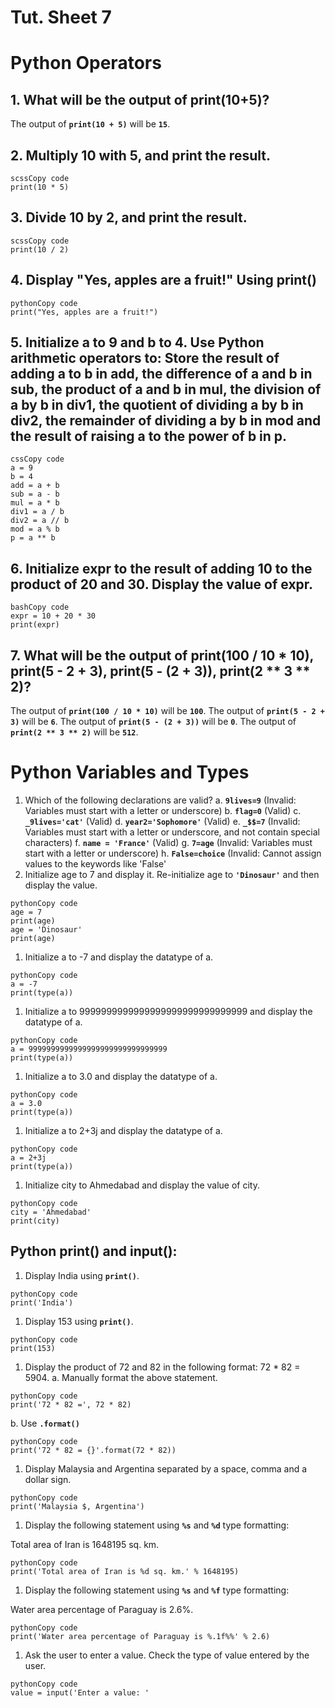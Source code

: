 # Tut. Sheet 7

# **Python Operators**

## **1. What will be the output of print(10+5)?**

The output of **`print(10 + 5)`** will be **`15`**.

## **2. Multiply 10 with 5, and print the result.**

```
scssCopy code
print(10 * 5)

```

## **3. Divide 10 by 2, and print the result.**

```
scssCopy code
print(10 / 2)

```

## **4. Display "Yes, apples are a fruit!" Using print()**

```
pythonCopy code
print("Yes, apples are a fruit!")

```

## **5. Initialize a to 9 and b to 4. Use Python arithmetic operators to: Store the result of adding a to b in add, the difference of a and b in sub, the product of a and b in mul, the division of a by b in div1, the quotient of dividing a by b in div2, the remainder of dividing a by b in mod and the result of raising a to the power of b in p.**

```
cssCopy code
a = 9
b = 4
add = a + b
sub = a - b
mul = a * b
div1 = a / b
div2 = a // b
mod = a % b
p = a ** b

```

## **6. Initialize expr to the result of adding 10 to the product of 20 and 30. Display the value of expr.**

```
bashCopy code
expr = 10 + 20 * 30
print(expr)

```

## **7. What will be the output of print(100 / 10 * 10), print(5 - 2 + 3), print(5 - (2 + 3)), print(2 ** 3 ** 2)?**

The output of **`print(100 / 10 * 10)`** will be **`100`**. The output of **`print(5 - 2 + 3)`** will be **`6`**. The output of **`print(5 - (2 + 3))`** will be **`0`**. The output of **`print(2 ** 3 ** 2)`** will be **`512`**.

# **Python Variables and Types**

1. Which of the following declarations are valid?
a. **`9lives=9`** (Invalid: Variables must start with a letter or underscore)
b. **`flag=0`** (Valid)
c. **`_9lives='cat'`** (Valid)
d. **`year2='Sophomore'`** (Valid)
e. **`_$$=7`** (Invalid: Variables must start with a letter or underscore, and not contain special characters)
f. **`name = 'France'`** (Valid)
g. **`7=age`** (Invalid: Variables must start with a letter or underscore)
h. **`False=choice`** (Invalid: Cannot assign values to the keywords like 'False'
2. Initialize age to 7 and display it. Re-initialize age to **`'Dinosaur'`** and then display the value.

```
pythonCopy code
age = 7
print(age)
age = 'Dinosaur'
print(age)

```

1. Initialize a to -7 and display the datatype of a.

```
pythonCopy code
a = -7
print(type(a))

```

1. Initialize a to 9999999999999999999999999999999 and display the datatype of a.

```
pythonCopy code
a = 9999999999999999999999999999999
print(type(a))

```

1. Initialize a to 3.0 and display the datatype of a.

```
pythonCopy code
a = 3.0
print(type(a))

```

1. Initialize a to 2+3j and display the datatype of a.

```
pythonCopy code
a = 2+3j
print(type(a))

```

1. Initialize city to Ahmedabad and display the value of city.

```
pythonCopy code
city = 'Ahmedabad'
print(city)

```

## **Python print() and input():**

1. Display India using **`print()`**.

```
pythonCopy code
print('India')

```

1. Display 153 using **`print()`**.

```
pythonCopy code
print(153)

```

1. Display the product of 72 and 82 in the following format: 72 * 82 = 5904.
a. Manually format the above statement.

```
pythonCopy code
print('72 * 82 =', 72 * 82)

```

b. Use **`.format()`**

```
pythonCopy code
print('72 * 82 = {}'.format(72 * 82))

```

1. Display Malaysia and Argentina separated by a space, comma and a dollar sign.

```
pythonCopy code
print('Malaysia $, Argentina')

```

1. Display the following statement using **`%s`** and **`%d`** type formatting:

Total area of Iran is 1648195 sq. km.

```
pythonCopy code
print('Total area of Iran is %d sq. km.' % 1648195)

```

1. Display the following statement using **`%s`** and **`%f`** type formatting:

Water area percentage of Paraguay is 2.6%.

```
pythonCopy code
print('Water area percentage of Paraguay is %.1f%%' % 2.6)

```

1. Ask the user to enter a value. Check the type of value entered by the user.

```
pythonCopy code
value = input('Enter a value: '

```